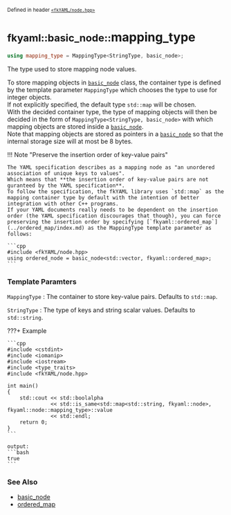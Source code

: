 <small>Defined in header [`<fkYAML/node.hpp>`](https://github.com/fktn-k/fkYAML/blob/develop/include/fkYAML/node.hpp)</small>

# <small>fkyaml::basic_node::</small>mapping_type

```cpp
using mapping_type = MappingType<StringType, basic_node>;
```

The type used to store mapping node values.  

To store mapping objects in [`basic_node`](index.md) class, the container type is defined by the template parameter `MappingType` which chooses the type to use for integer objects.  
If not explicitly specified, the default type `std::map` will be chosen.  
With the decided container type, the type of mapping objects will then be decided in the form of `MappingType<StringType, basic_node>` with which mapping objects are stored inside a [`basic_node`](index.md).  
Note that mapping objects are stored as pointers in a [`basic_node`](index.md) so that the internal storage size will at most be 8 bytes.  

!!! Note "Preserve the insertion order of key-value pairs"

    The YAML specification describes as a mapping node as "an unordered association of unique keys to values".  
    Which means that **the insertion order of key-value pairs are not guranteed by the YAML specification**.  
    To follow the specification, the fkYAML library uses `std::map` as the mapping container type by default with the intention of better integration with other C++ programs.  
    If your YAML documents really needs to be dependent on the insertion order (the YAML specification discourages that though), you can force preserving the insertion order by specifying [`fkyaml::ordered_map`](../ordered_map/index.md) as the MappingType template parameter as follows:

    ```cpp
    #include <fkYAML/node.hpp>
    using ordered_node = basic_node<std::vector, fkyaml::ordered_map>;
    ```

### **Template Paramters**

`MappingType`
:   The container to store key-value pairs. Defaults to `std::map`.

`StringType`
:   The type of keys and string scalar values. Defaults to `std::string`.

???+ Example

    ```cpp
    #include <cstdint>
    #include <iomanip>
    #include <iostream>
    #include <type_traits>
    #include <fkYAML/node.hpp>

    int main()
    {
        std::cout << std::boolalpha
                  << std::is_same<std::map<std::string, fkyaml::node>, fkyaml::node::mapping_type>::value
                  << std::endl;
        return 0;
    }
    ```

    output:
    ```bash
    true
    ```

### **See Also**

* [basic_node](index.md)
* [ordered_map](../ordered_map/index.md)

